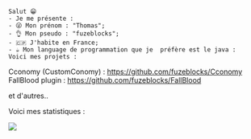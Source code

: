 ```
Salut 😁
- Je me présente :
- 😜 Mon prénom : "Thomas";
- 👌 Mon pseudo : "fuzeblocks";
- 🇨🇵 J'habite en France;
- ☕ Mon language de programmation que je  préfère est le java :
Voici mes projets :
```
Cconomy (CustomConomy) : https://github.com/fuzeblocks/Cconomy
FallBlood plugin : https://github.com/fuzeblocks/FallBlood

et d'autres..

Voici mes statistiques :


![](https://komarev.com/ghpvc/?username=fuzeblocks)